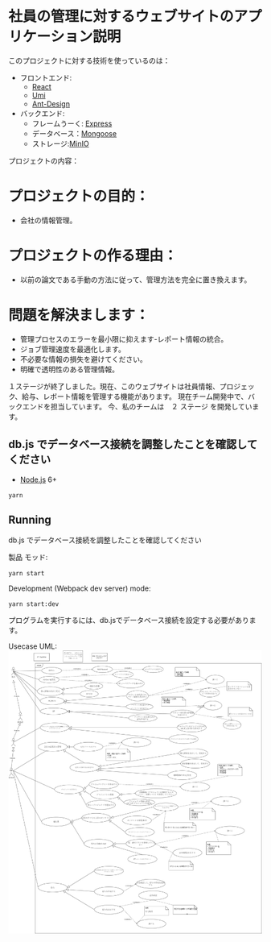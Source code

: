 # 社員の管理に対するウェブサイトのアプリケーション説明


このプロジェクトに対する技術を使っているのは：
- フロントエンド: 
    - [React](https://facebook.github.io/react/)
    - [Umi](https://github.com/umijs/umi)
    - [Ant-Design](https://github.com/ant-design/ant-design)
- バックエンド:
    - フレームうーく: [Express](http://expressjs.com/)
    - データベース：[Mongoose](http://mongoosejs.com/)
    - ストレージ:[MinIO](https://min.io/)

プロジェクトの内容：
# プロジェクトの目的：
- 会社の情報管理。
# プロジェクトの作る理由：
- 以前の論文である手動の方法に従って、管理方法を完全に置き換えます。
# 問題を解決まします：
- 管理プロセスのエラーを最小限に抑えます-レポート情報の統合。
- ジョブ管理速度を最適化します。
- 不必要な情報の損失を避けてください。
- 明確で透明性のある管理情報。



１ステージが終了しました。現在、このウェブサイトは社員情報、プロジェック、給与、レボート情報を管理する機能があります。
現在チーム開発中で、バックエンドを担当しています。 今、私のチームは　２ ステージ を開発しています。


## db.js でデータベース接続を調整したことを確認してください

- [Node.js](https://nodejs.org/en/) 6+

```shell
yarn
```


## Running

db.js でデータベース接続を調整したことを確認してください

製品 モッド:

```shell
yarn start
```

Development (Webpack dev server) mode:

```shell
yarn start:dev
```


プログラムを実行するには、db.jsでデータベース接続を設定する必要があります。

Usecase UML:
![feature-image](https://github.com/tonganh/stagings-backend/blob/d65d3479007c4dfbe2db4f6d70caae8162f024ca/useCase-日本語.png)
